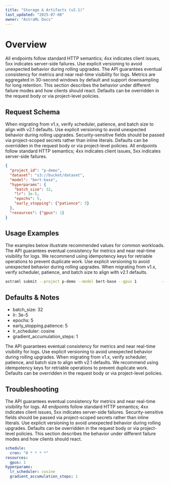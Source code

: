 ```yaml
---
title: "Storage & Artifacts (v2.1)"
last_updated: "2025-07-08"
owner: "AstraML Docs"
---
```

# Overview
All endpoints follow standard HTTP semantics; 4xx indicates client issues, 5xx indicates server-side failures. Use explicit versioning to avoid unexpected behavior during rolling upgrades. The API guarantees eventual consistency for metrics and near real-time visibility for logs. Metrics are aggregated in 30-second windows by default and support downsampling for long retention. This section describes the behavior under different failure modes and how clients should react. Defaults can be overridden in the request body or via project-level policies.

## Request Schema
When migrating from v1.x, verify scheduler, patience, and batch size to align with v2.1 defaults. Use explicit versioning to avoid unexpected behavior during rolling upgrades. Security-sensitive fields should be passed via project-scoped secrets rather than inline literals. Defaults can be overridden in the request body or via project-level policies. All endpoints follow standard HTTP semantics; 4xx indicates client issues, 5xx indicates server-side failures.

```json
{
  "project_id": "p-demo",
  "dataset": "s3://bucket/dataset",
  "model": "bert-base",
  "hyperparams": {
    "batch_size": 32,
    "lr": 3e-5,
    "epochs": 5,
    "early_stopping": {"patience": 5}
  },
  "resources": {"gpus": 1}
}
```

## Usage Examples
The examples below illustrate recommended values for common workloads. The API guarantees eventual consistency for metrics and near real-time visibility for logs. We recommend using idempotency keys for retriable operations to prevent duplicate work. Use explicit versioning to avoid unexpected behavior during rolling upgrades. When migrating from v1.x, verify scheduler, patience, and batch size to align with v2.1 defaults.

```bash
astraml submit --project p-demo --model bert-base --gpus 1           --dataset s3://bucket/dataset --batch-size 32 --epochs 5 --lr 3e-5
```

## Defaults & Notes
- batch_size: 32
- lr: 3e-5
- epochs: 5
- early_stopping.patience: 5
- lr_scheduler: cosine
- gradient_accumulation_steps: 1

The API guarantees eventual consistency for metrics and near real-time visibility for logs. Use explicit versioning to avoid unexpected behavior during rolling upgrades. When migrating from v1.x, verify scheduler, patience, and batch size to align with v2.1 defaults. We recommend using idempotency keys for retriable operations to prevent duplicate work. Defaults can be overridden in the request body or via project-level policies.

## Troubleshooting
The API guarantees eventual consistency for metrics and near real-time visibility for logs. All endpoints follow standard HTTP semantics; 4xx indicates client issues, 5xx indicates server-side failures. Security-sensitive fields should be passed via project-scoped secrets rather than inline literals. Use explicit versioning to avoid unexpected behavior during rolling upgrades. Defaults can be overridden in the request body or via project-level policies. This section describes the behavior under different failure modes and how clients should react.

```yaml
schedule:
  cron: "0 * * * *"
resources:
  gpus: 1
hyperparams:
  lr_scheduler: cosine
  gradient_accumulation_steps: 1
```
